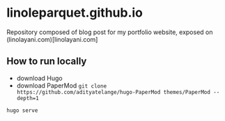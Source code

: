 # linoleparquet.github.io

Repository composed of blog post for my portfolio website, exposed on (linolayani.com)[linolayani.com]

## How to run locally

- download Hugo
- download PaperMod `git clone https://github.com/adityatelange/hugo-PaperMod themes/PaperMod --depth=1`

```bash
hugo serve
```
